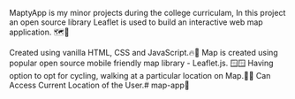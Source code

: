 MaptyApp is my minor projects during the college curriculam, In this project an open source library Leaflet is used to build an interactive web map application. 🗺️📌

Created using vanilla HTML, CSS and JavaScript.🔥🚀
Map is created using popular open source mobile friendly map library - Leaflet.js. 🪟🪟
Having option to opt for cycling, walking at a particular location on Map.📌📌
Can Access Current Location of the User.# map-app🚀
